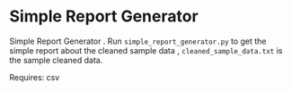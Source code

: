 # Simple Report Generator
Simple Report Generator . Run `simple_report_generator.py` to get the simple report about the cleaned sample data , `cleaned_sample_data.txt` is the sample cleaned data.

Requires: csv
